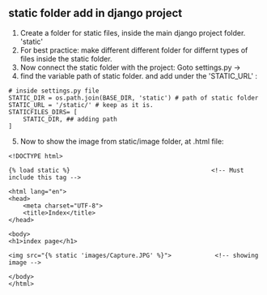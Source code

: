 ## static folder add in django project

1. Create a folder for static files, inside the main django project folder. 'static'
2. For best practice: make different different folder for differnt types of files inside the static folder.
3. Now connect the static folder with the project: Goto settings.py ->
4. find the variable path of static folder. and add under the 'STATIC_URL' :
```
# inside settings.py file
STATIC_DIR = os.path.join(BASE_DIR, 'static') # path of static folder
STATIC_URL = '/static/' # keep as it is. 
STATICFILES_DIRS= [
    STATIC_DIR, ## adding path 
]

```
5. Now to show the image from static/image folder, at .html file:
```
<!DOCTYPE html>

{% load static %}                                       <!-- Must include this tag -->

<html lang="en">
<head>
    <meta charset="UTF-8">
    <title>Index</title>
</head>

<body>
<h1>index page</h1>

<img src="{% static 'images/Capture.JPG' %}">            <!-- showing image -->

</body>
</html>
```